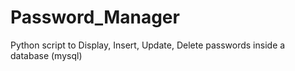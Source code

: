 # Password_Manager
Python script to Display, Insert, Update, Delete passwords inside a database (mysql)
